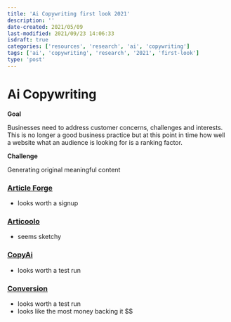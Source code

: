 ```yaml
---
title: 'Ai Copywriting first look 2021'
description: ''
date-created: 2021/05/09
last-modified: 2021/09/23 14:06:33
isdraft: true
categories: ['resources', 'research', 'ai', 'copywriting']
tags: ['ai', 'copywriting', 'research', '2021', 'first-look']
type: 'post'
---
```


# Ai Copywriting

**Goal**

Businesses need to address customer concerns, challenges and interests. This is no longer a good business practice but at this point in time how well a website what an audience is looking for is a ranking factor.

**Challenge**

Generating original meaningful content

### [Article Forge](https://www.articleforge.com/)

- looks worth a signup

### [Articoolo](http://articoolo.com/)

- seems sketchy

### [CopyAi](https://www.copy.ai/)

- looks worth a test run

### [Conversion](https://www.conversion.ai/)

- looks worth a test run
- looks like the most money backing it $$

$$
$$
